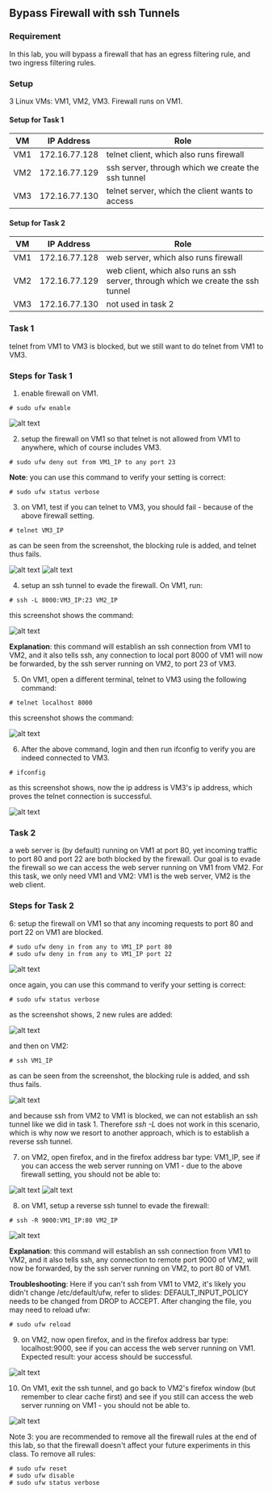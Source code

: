 ## Bypass Firewall with ssh Tunnels

### Requirement

In this lab, you will bypass a firewall that has an egress filtering rule, and two ingress filtering rules.

### Setup

3 Linux VMs: VM1, VM2, VM3. Firewall runs on VM1.

#### Setup for Task 1

| VM  |  IP Address   |                  Role                                |
|-----|---------------|------------------------------------------------------|
| VM1 | 172.16.77.128 |  telnet client, which also runs firewall             |
| VM2 | 172.16.77.129 |  ssh server, through which we create the ssh tunnel  |
| VM3 | 172.16.77.130 |  telnet server, which the client wants to access     |

#### Setup for Task 2

| VM  |  IP Address   |                  Role                                                               |
|-----|---------------|-------------------------------------------------------------------------------------|
| VM1 | 172.16.77.128 |  web server, which also runs firewall                                               |
| VM2 | 172.16.77.129 |  web client, which also runs an ssh server, through which we create the ssh tunnel  |
| VM3 | 172.16.77.130 |  not used in task 2                                                                 |

### Task 1

telnet from VM1 to VM3 is blocked, but we still want to do telnet from VM1 to VM3.

### Steps for Task 1

1. enable firewall on VM1.

```console
# sudo ufw enable
```

![alt text](lab-firewall-enable.png "enable firewall")

2. setup the firewall on VM1 so that telnet is not allowed from VM1 to anywhere, which of course includes VM3.

```console
# sudo ufw deny out from VM1_IP to any port 23
```

**Note**: you can use this command to verify your setting is correct:

```console
# sudo ufw status verbose
```

3. on VM1, test if you can telnet to VM3, you should fail - because of the above firewall setting.

```console
# telnet VM3_IP
```

as can be seen from the screenshot, the blocking rule is added, and telnet thus fails. 

![alt text](lab-firewall-telnet-trying.png "telnet trying")
![alt text](lab-firewall-telnet-fails.png "telnet fails")

4. setup an ssh tunnel to evade the firewall. On VM1, run:

```console
# ssh -L 8000:VM3_IP:23 VM2_IP
```

this screenshot shows the command:

![alt text](lab-firewall-ssh-tunnel.png "establish ssh tunnel")

**Explanation**: this command will establish an ssh connection from VM1 to VM2, and it also tells ssh, any connection to local port 8000 of VM1 will now be forwarded, by the ssh server running on VM2, to port 23 of VM3.

5. On VM1, open a different terminal, telnet to VM3 using the following command:

```console
# telnet localhost 8000
```

this screenshot shows the command:

![alt text](lab-firewall-telnet-localhost.png "telnet localhost")

6. After the above command, login and then run ifconfig to verify you are indeed connected to VM3.

```console
# ifconfig
```

as this screenshot shows, now the ip address is VM3's ip address, which proves the telnet connection is successful.

![alt text](lab-firewall-telnet-success.png "telnet success")

### Task 2

a web server is (by default) running on VM1 at port 80, yet incoming traffic to port 80 and port 22 are both blocked by the firewall. Our goal is to evade the firewall so we can access the web server running on VM1 from VM2. For this task, we only need VM1 and VM2: VM1 is the web server, VM2 is the web client.

### Steps for Task 2

6: setup the firewall on VM1 so that any incoming requests to port 80 and port 22 on VM1 are blocked.

```console
# sudo ufw deny in from any to VM1_IP port 80
# sudo ufw deny in from any to VM1_IP port 22
```

![alt text](lab-firewall-task2-rules-added.png "tasks 2 rules added")

once again, you can use this command to verify your setting is correct:

```console
# sudo ufw status verbose
```

as the screenshot shows, 2 new rules are added:

![alt text](lab-firewall-task2-status-verbose.png "tasks 2 status verbose")

and then on VM2:

```console
# ssh VM1_IP
```

as can be seen from the screenshot, the blocking rule is added, and ssh thus fails. 

![alt text](lab-firewall-ssh-fails.png "ssh fails")

and because ssh from VM2 to VM1 is blocked, we can not establish an ssh tunnel like we did in task 1. Therefore *ssh -L* does not work in this scenario, which is why now we resort to another approach, which is to establish a reverse ssh tunnel.

7. on VM2, open firefox, and in the firefox address bar type: VM1_IP, see if you can access the web server running on VM1 - due to the above firewall setting, you should not be able to:

![alt text](lab-firewall-web-fails.png "tasks 2 web fails")
![alt text](lab-firewall-web-timeout.png "tasks 2 web time out")

8. on VM1, setup a reverse ssh tunnel to evade the firewall:

```console
# ssh -R 9000:VM1_IP:80 VM2_IP
```

![alt text](lab-firewall-reverse-tunnel.png "tasks 2 reverse ssh tunnel")

**Explanation**: this command will establish an ssh connection from VM1 to VM2, and it also tells ssh, any connection to remote port 9000 of VM2, will now be forwarded, by the ssh server running on VM2, to port 80 of VM1.

**Troubleshooting**: Here if you can't ssh from VM1 to VM2, it's likely you didn't change /etc/default/ufw, refer to slides: DEFAULT_INPUT_POLICY needs to be changed from DROP to ACCEPT. After changing the file, you may need to reload ufw:

```console
# sudo ufw reload
```

9. on VM2, now open firefox, and in the firefox address bar type: localhost:9000, see if you can access the web server running on VM1. Expected result: your access should be successful.

![alt text](lab-firewall-web-success.png "tasks 2 web success")

10. On VM1, exit the ssh tunnel, and go back to VM2's firefox window (but remember to clear cache first) and see if you still can access the web server running on VM1 - you should not be able to.

![alt text](lab-firewall-web-fails-again.png "tasks 2 web fails again")

Note 3: you are recommended to remove all the firewall rules at the end of this lab, so that the firewall doesn't affect your future experiments in this class. To remove all rules:

```console
# sudo ufw reset
# sudo ufw disable
# sudo ufw status verbose
```
